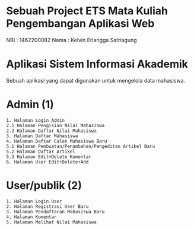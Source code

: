 # Sebuah Project ETS Mata Kuliah Pengembangan Aplikasi Web

NBI : 1462200082
Nama : Kelvin Erlangga Satriagung

# Aplikasi Sistem Informasi Akademik

Sebuah aplikasi yang dapat digunakan untuk mengelola data mahasiswa.

# Admin (1)

    1. Halaman Login Admin 
    2.1 Halaman Pengisian Nilai Mahasiswa 
    2.2 Halaman Daftar Nilai Mahasiswa 
    3. Halaman Daftar Mahasiswa 
    4. Halaman Daftar Calon Mahasiswa Baru 
    5.1 Halaman Pembuatan/Penambahan/Pengeditan Artikel Baru 
    5.2 Halaman Daftar Artikel 
    5.3 Halaman Edit+Delete Komentar 
    6. Halaman User Edit+Delete+Add 

# User/publik (2)

    1. Halaman Login User 
    2. Halaman Registrasi User Baru 
    3. Halaman Pendaftaran Mahasiswa Baru 
    4. Halaman Komentar 
    5. Halaman Melihat Nilai Mahasiswa 
